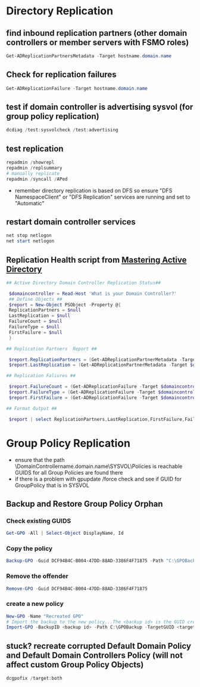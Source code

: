 # Directory Replication
## find inbound replication partners (other domain controllers or member servers with FSMO roles)
```powershell
Get-ADReplicationPartnersMetadata -Target hostname.domain.name
```
## Check for replication failures
```powershell
Get-ADReplicationFailure -Target hostname.domain.name
```

## test if domain controller is advertising sysvol (for group policy replication)
```powershell
dcdiag /test:sysvolcheck /test:advertising
```
## test replication 
```powershell
repadmin /showrepl
repadmin /replsummary
# manually replicate
repadmin /syncall /APed
```
- remember directory replication is based on DFS so ensure "DFS NamespaceClient" or "DFS Replication" services are running and set to "Automatic"

## restart domain controller services
```powershell
net stop netlogon
net start netlogon
```
## Replication Health script from [Mastering Active Directory](https://github.com/PacktPublishing/Mastering-Active-Directory-Third-Edition/blob/main/Chapter17.ps1)
```powershell
## Active Directory Domain Controller Replication Status##

 $domaincontroller = Read-Host 'What is your Domain Controller?'
 ## Define Objects ##
 $report = New-Object PSObject -Property @{
 ReplicationPartners = $null
 LastReplication = $null
 FailureCount = $null
 FailureType = $null
 FirstFailure = $null
 }

## Replication Partners  Report ##

 $report.ReplicationPartners = (Get-ADReplicationPartnerMetadata -Target $domaincontroller).Partner
 $report.LastReplication = (Get-ADReplicationPartnerMetadata -Target $domaincontroller).LastReplicationSuccess

## Replication Faliures ##

 $report.FailureCount = (Get-ADReplicationFailure -Target $domaincontroller).FailureCount
 $report.FailureType = (Get-ADReplicationFailure -Target $domaincontroller).FailureType
 $report.FirstFailure = (Get-ADReplicationFailure -Target $domaincontroller).FirstFailureTime

## Format Output ##

 $report | select ReplicationPartners,LastReplication,FirstFailure,FailureCount,FailureType | Out-GridView
```
# Group Policy Replication
- ensure that the path \\DomainControllername.domain.name\SYSVOL\Policies is reachable GUIDS for all Group Policies are found there
- if there is a problem with gpupdate /force check and see if GUID for GroupPolicy that is in SYSVOL
## Backup and Restore Group Policy Orphan
### Check existing GUIDS
```powershell
Get-GPO -All | Select-Object DisplayName, Id
```
### Copy the policy
```powershell
Backup-GPO -Guid DCF94B4C-B004-47DD-88AD-3386F4F71875 -Path "C:\GPOBackup"
```
### Remove the offender
```powershell
Remove-GPO -Guid DCF94B4C-B004-47DD-88AD-3386F4F71875
```
### create a new policy
```powershell
New-GPO -Name "Recreated GPO"
# Import the backup to the new policy...The <backup id> is the GUID created when we did hte backup the <target GUID> is the GUID that was giving us problems
Import-GPO -BackupID <backup id> -Path C:\GPOBackup -TargetGUID <target GUID>
```

## stuck? recreate corrupted Default Domain Policy and Default Domain Controllers Policy (will not affect custom Group Policy Objects)
```powershell
dcgpofix /target:both
```

